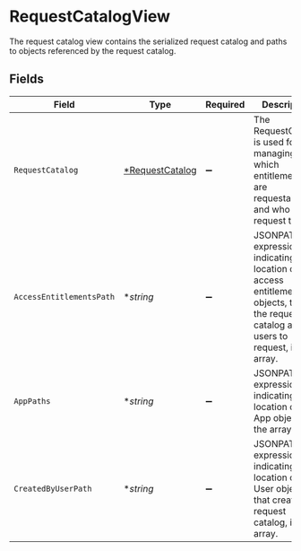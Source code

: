 # RequestCatalogView

 The request catalog view contains the serialized request catalog and paths to objects referenced by the request catalog.



## Fields

| Field                                                                                                                                            | Type                                                                                                                                             | Required                                                                                                                                         | Description                                                                                                                                      |
| ------------------------------------------------------------------------------------------------------------------------------------------------ | ------------------------------------------------------------------------------------------------------------------------------------------------ | ------------------------------------------------------------------------------------------------------------------------------------------------ | ------------------------------------------------------------------------------------------------------------------------------------------------ |
| `RequestCatalog`                                                                                                                                 | [*RequestCatalog](../../models/shared/requestcatalog.md)                                                                                         | :heavy_minus_sign:                                                                                                                               |  The RequestCatalog is used for managing which entitlements are requestable, and who can request them.<br/>                                      |
| `AccessEntitlementsPath`                                                                                                                         | **string*                                                                                                                                        | :heavy_minus_sign:                                                                                                                               |  JSONPATH expression indicating the location of the access entitlement objects, that the request catalog allows users to request, in the array.<br/> |
| `AppPaths`                                                                                                                                       | **string*                                                                                                                                        | :heavy_minus_sign:                                                                                                                               |  JSONPATH expression indicating the location of the App object in the array.<br/>                                                                |
| `CreatedByUserPath`                                                                                                                              | **string*                                                                                                                                        | :heavy_minus_sign:                                                                                                                               |  JSONPATH expression indicating the location of the User object, that created the request catalog, in the array.<br/>                            |